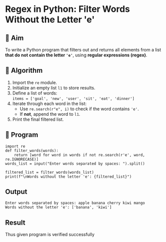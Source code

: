# Regex in Python: Filter Words Without the Letter 'e'

## 🎯 Aim
To write a Python program that filters out and returns all elements from a list **that do not contain the letter `'e'`**, using **regular expressions (regex)**.

## 🧠 Algorithm
1. Import the `re` module.
2. Initialize an empty list `l1` to store results.
3. Define a list of words:  
   `items = ['goal', 'new', 'user', 'sit', 'eat', 'dinner']`
4. Iterate through each word in the list:
   - Use `re.search(r"e", i)` to check if the word contains `'e'`.
   - If **not**, append the word to `l1`.
5. Print the final filtered list.

## 🧾 Program
~~~
import re
def filter_words(words):
    return [word for word in words if not re.search(r'e', word, re.IGNORECASE)]
words_list = input("Enter words separated by spaces: ").split()

filtered_list = filter_words(words_list)
print(f"\nWords without the letter 'e': {filtered_list}")
~~~
## Output
~~~
Enter words separated by spaces: apple banana cherry kiwi mango
Words without the letter 'e': ['banana', 'kiwi']
~~~

## Result
Thus given program is verified successfully
